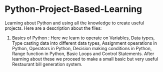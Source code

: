 # Python-Project-Based-Learning
Learning about Python and using all the knowledge to create useful projects.
Here are a description about the files:
1. Basics of Python : Here we learn to operate on Variables, Data types, Type casting data into different data types, Assignment opearations in Python, Operators in Python, Decision making conditions in Python, Range function in Python, Basic Loops and Control Statements. After learning about these we proceed to make a small basic but very useful Restaurant bill generation system.  
